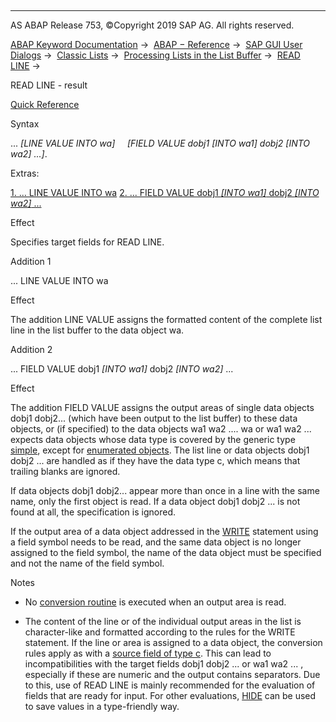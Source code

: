   

* * *

AS ABAP Release 753, ©Copyright 2019 SAP AG. All rights reserved.

[ABAP Keyword Documentation](javascript:call_link\('abenabap.htm'\)) →  [ABAP − Reference](javascript:call_link\('abenabap_reference.htm'\)) →  [SAP GUI User Dialogs](javascript:call_link\('abenabap_screens.htm'\)) →  [Classic Lists](javascript:call_link\('abenabap_dynpro_list.htm'\)) →  [Processing Lists in the List Buffer](javascript:call_link\('abenabap_lists_complex.htm'\)) →  [READ LINE](javascript:call_link\('abapread_line.htm'\)) → 

READ LINE - result

[Quick Reference](javascript:call_link\('abapread_line_shortref.htm'\))

Syntax

... *\[*LINE VALUE INTO wa*\]*
    *\[*FIELD VALUE dobj1 *\[*INTO wa1*\]* dobj2 *\[*INTO wa2*\]* ...*\]*.

Extras:

[1\. ... LINE VALUE INTO wa](#!ABAP_ADDITION_1@1@)
[2\. ... FIELD VALUE dobj1 *\[*INTO wa1*\]* dobj2 *\[*INTO wa2*\]* ...](#!ABAP_ADDITION_2@2@)

Effect

Specifies target fields for READ LINE.

Addition 1

... LINE VALUE INTO wa

Effect

The addition LINE VALUE assigns the formatted content of the complete list line in the list buffer to the data object wa.

Addition 2

... FIELD VALUE dobj1 *\[*INTO wa1*\]* dobj2 *\[*INTO wa2*\]* ...

Effect

The addition FIELD VALUE assigns the output areas
of single data objects dobj1 dobj2... (which have been output to the list buffer) to these data objects, or (if specified) to the data objects wa1 wa2 .... wa or wa1 wa2 ... expects data objects whose data type is covered by the generic type [simple](javascript:call_link\('abenbuilt_in_types_generic.htm'\)), except for [enumerated objects](javascript:call_link\('abenenumerated_object_glosry.htm'\) "Glossary Entry"). The list line or data objects dobj1 dobj2 ... are handled as if they have the data type c, which means that trailing blanks are ignored.

If data objects dobj1 dobj2... appear more than once in a line with the same name, only the first object is read. If a data object dobj1 dobj2 ... is not found at all, the specification is ignored.

If the output area of a data object addressed in the [WRITE](javascript:call_link\('abapwrite-.htm'\)) statement using a field symbol needs to be read, and the same data object is no longer assigned to the field symbol, the name of the data object must be specified and not the name of the field symbol.

Notes

-   No [conversion routine](javascript:call_link\('abenconversion_routine_glosry.htm'\) "Glossary Entry") is executed when an output area is read.
    
-   The content of the line or of the individual output areas in the list is character-like and formatted according to the rules for the WRITE statement. If the line or area is assigned to a data object, the conversion rules apply as with a [source field of type c](javascript:call_link\('abenconversion_type_c.htm'\)). This can lead to incompatibilities with the target fields dobj1 dobj2 ... or wa1 wa2 ... , especially if these are numeric and the output contains separators. Due to this, use of READ LINE is mainly recommended for the evaluation of fields that are ready for input. For other evaluations, [HIDE](javascript:call_link\('abaphide.htm'\)) can be used to save values in a type-friendly way.